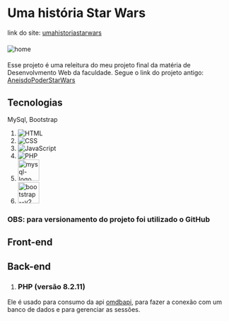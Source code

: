  # Uma história Star Wars
 link do site: <a href="https://umahistoriastarwars.000webhostapp.com/" target="_blank">umahistoriastarwars</a>
 ####
 ![home](https://github.com/Gustavo-erades/StarWars/assets/108373134/79aa5077-a1e3-4f55-a19f-08e8ded906c0)
 ####
 Esse projeto é uma releitura do meu projeto final da matéria de Desenvolvmento Web da faculdade. Segue o link do projeto antigo: <a href="https://gustavo-erades.github.io/Site-StarWars-AneisDePoder/Index.html">AneisdoPoderStarWars</a>
 ## Tecnologias 
MySql, Bootstrap
1. ![HTML](https://img.shields.io/badge/HTML-151515?style=for-the-badge&logo=html5&logoColor=white)&nbsp;
2. ![CSS](https://img.shields.io/badge/CSS-151515?style=for-the-badge&logo=css3&logoColor=white)&nbsp;
3. ![JavaScript](https://img.shields.io/badge/JavaScript-151515?style=for-the-badge&logo=javascript&logoColor=white)&nbsp;
4. ![PHP](https://img.shields.io/badge/PHP-151515?style=for-the-badge&logo=php&logoColor=white)&nbsp;
5. <img width="48" height="48" src="https://img.icons8.com/color/48/mysql-logo.png" alt="mysql-logo"/>
6. <img width="48" height="48" src="https://img.icons8.com/color/48/bootstrap--v2.png" alt="bootstrap--v2"/>
### OBS: para versionamento do projeto foi utilizado o GitHub
## Front-end
## Back-end
1. ###  PHP (versão 8.2.11) 
Ele é usado para consumo da api <a href="https://www.omdbapi.com/">omdbapi</a>, para fazer a conexão com um banco de dados e para gerenciar as sessões.


  
